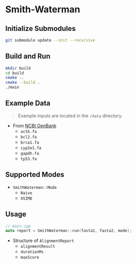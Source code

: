 # Smith-Waterman

## Initialize Submodules

```bash
git submodule update --init --recursive
```

## Build and Run

```bash
mkdir build
cd build
cmake ..
cmake --build .
./main
```

## Example Data

> Example inputs are located in the `/data` directory.

- From [NCBI GenBank](https://www.ncbi.nlm.nih.gov/genbank/)
  - `actb.fa`
  - `bcl2.fa`
  - `brca1.fa`
  - `cyp2e1.fa`
  - `gapdh.fa`
  - `tp53.fa`

## Supported Modes

- `SmithWaterman::Mode`
  - `Naive`
  - `XSIMD`

## Usage

```cpp
// main.cpp
auto report = SmithWaterman::run(fasta1, fasta2, mode);
```

- Structure of `AlignmentReport`
  - `alignmentResult`
  - `durationMs`
  - `maxScore`

